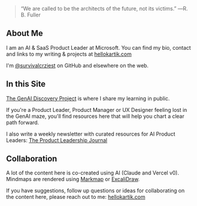 >“We are called to be the architects of the future, not its victims.” ―R. B. Fuller

## About Me
I am an AI & SaaS Product Leader at Microsoft.  You can find my bio, contact and links to my writing & projects at [hellokartik.com](https://www.hellokartik.com/) 

I'm [@survivalcrziest](https://github.com/survivalcrziest) on GitHub and elsewhere on the web.


## In this Site
[The GenAI Discovery Project](ai/index.md) is where I share my learning in public.

If you're a Product Leader, Product Manager or UX Designer feeling lost in the GenAI maze, you'll find resources here that will help you chart a clear path forward. 

I also write a weekly newsletter with curated resources for AI Product Leaders: [The Product Leadership Journal](https://productleadershipjournal.substack.com)


## Collaboration
A lot of the content here is co-created using AI (Claude and Vercel v0). Mindmaps are rendered using [Markmap](https://github.com/markmap/markmap) or [ExcaliDraw](https://excalidraw.com/).

If you have suggestions, follow up questions or ideas for collaborating on the content here, please reach out to me: [hellokartik.com](https://www.hellokartik.com/)
